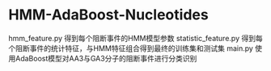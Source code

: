 # HMM-AdaBoost-Nucleotides
hmm_feature.py 得到每个阻断事件的HMM模型参数
statistic_feature.py 得到每个阻断事件的统计特征，与HMM特征组合得到最终的训练集和测试集
main.py 使用AdaBoost模型对AA3与GA3分子的阻断事件进行分类识别
